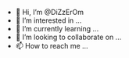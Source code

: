 - 👋 Hi, I’m @DiZzErOm
- 👀 I’m interested in ...
- 🌱 I’m currently learning ...
- 💞️ I’m looking to collaborate on ...
- 📫 How to reach me ...

<!---
DiZzErOm/DiZzErOm is a ✨ special ✨ repository because its `README.md` (this file) appears on your GitHub profile.
You can click the Preview link to take a look at your changes.
--->
